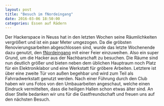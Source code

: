 ```yaml
---
layout: post
title: "Besuch im fNordeingang"
date: 2016-03-06 18:50:00
categories: Essen auf Rädern
---
```

Der Hackerspace in Neuss hat in den letzten Wochen seine Räumlichkeiten vergrößert und ist ein paar Meter umgezogen. Da die gröbsten Renovierungsarbeiten abgeschlossen sind, wurde das letzte Wochenende dazu genutzt, den [fNordeingang](https://fnordeingang.de/) mit einer Feier einzuweihen. Also ein super Grund, um die Hacker aus der Nachbarschaft zu besuchen. Die Räume sind nun deutlich größer und bieten neben dem üblichen Hauptraum noch Platz für ein Elektroniklabor und eine Werkstatt für gröbere Arbeiten. Letztere ist über eine zweite Tür von außen begehbar und wird zum Teil als Fahrradwerkstatt genutzt werden. Nach einer Führung durch den Club haben wir uns Fotos von den Umbauarbeiten angeschaut, welche einen Eindruck vermittelten, dass die heiligen Hallen schon etwas älter sind.
An diser Stelle bedanken wir uns für die Gastfreundschaft und freuen uns auf den nächsten Besuch.

